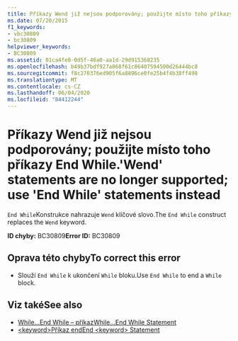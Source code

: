 ```yaml
---
title: Příkazy Wend již nejsou podporovány; použijte místo toho příkazy End While.
ms.date: 07/20/2015
f1_keywords:
- vbc30809
- bc30809
helpviewer_keywords:
- BC30809
ms.assetid: 01ca4fe8-0d5f-46a0-aa1d-29d915368235
ms.openlocfilehash: b49b37bdf927a068f61c86407594500d26444bc8
ms.sourcegitcommit: f8c270376ed905f6a8896ce0fe25b4f4b38ff498
ms.translationtype: MT
ms.contentlocale: cs-CZ
ms.lasthandoff: 06/04/2020
ms.locfileid: "84412244"
---
```

# <a name="wend-statements-are-no-longer-supported-use-end-while-statements-instead"></a><span data-ttu-id="a82d9-102">Příkazy Wend již nejsou podporovány; použijte místo toho příkazy End While.</span><span class="sxs-lookup"><span data-stu-id="a82d9-102">'Wend' statements are no longer supported; use 'End While' statements instead</span></span>
<span data-ttu-id="a82d9-103">`End While`Konstrukce nahrazuje `Wend` klíčové slovo.</span><span class="sxs-lookup"><span data-stu-id="a82d9-103">The `End While` construct replaces the `Wend` keyword.</span></span>  
  
 <span data-ttu-id="a82d9-104">**ID chyby:** BC30809</span><span class="sxs-lookup"><span data-stu-id="a82d9-104">**Error ID:** BC30809</span></span>  
  
## <a name="to-correct-this-error"></a><span data-ttu-id="a82d9-105">Oprava této chyby</span><span class="sxs-lookup"><span data-stu-id="a82d9-105">To correct this error</span></span>  
  
- <span data-ttu-id="a82d9-106">Slouží `End While` k ukončení `While` bloku.</span><span class="sxs-lookup"><span data-stu-id="a82d9-106">Use `End While` to end a `While` block.</span></span>  
  
## <a name="see-also"></a><span data-ttu-id="a82d9-107">Viz také</span><span class="sxs-lookup"><span data-stu-id="a82d9-107">See also</span></span>

- [<span data-ttu-id="a82d9-108">While...End While – příkaz</span><span class="sxs-lookup"><span data-stu-id="a82d9-108">While...End While Statement</span></span>](../language-reference/statements/while-end-while-statement.md)
- [<span data-ttu-id="a82d9-109">\<keyword>Příkaz end</span><span class="sxs-lookup"><span data-stu-id="a82d9-109">End \<keyword> Statement</span></span>](../language-reference/statements/end-keyword-statement.md)
